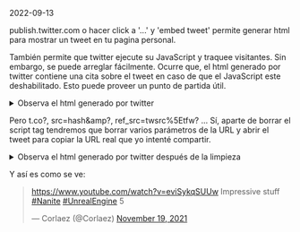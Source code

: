 2022-09-13


publish.twitter.com o hacer click a '...' y 'embed tweet' permite generar html para mostrar un tweet en tu pagina personal.

También permite que twitter ejecute su JavaScript y traquee visitantes. Sin embargo, se puede arreglar fácilmente.
Ocurre que, el html generado por twitter contiene una cita sobre el tweet en caso de que el JavaScript este deshabilitado.
Esto puede proveer un punto de partida útil.

<details>
  <summary>Observa el html generado por twitter</summary>

```
<blockquote class="twitter-tweet" data-lang="en" data-theme="dark">
  <p lang="en" dir="ltr">
    <a href="https://t.co/kulxLw8m0r">https://t.co/kulxLw8m0r</a> 
    Impressive stuff 
    <a href="https://twitter.com/hashtag/Nanite?src=hash&amp;ref_src=twsrc%5Etfw">#Nanite</a>
    <a href="https://twitter.com/hashtag/UnrealEngine?src=hash&amp;ref_src=twsrc%5Etfw">#UnrealEngine</a> 
    5
  </p>
  &mdash; Corlaez (@Corlaez) 
  <a href="https://twitter.com/Corlaez/status/1461732669188882442?ref_src=twsrc%5Etfw">November 19, 2021</a>
</blockquote>
<script async src="https://platform.twitter.com/widgets.js" charset="utf-8"></script>
```
</details>

Pero t.co?, src=hash&amp?, ref_src=twsrc%5Etfw? ... Sí, aparte de borrar el script tag tendremos que borrar varios parámetros de la URL
y abrir el tweet para copiar la URL real que yo intenté compartir.

<details>
  <summary>Observa el html generado por twitter después de la limpieza</summary>

```
<blockquote>
  <p>
    <a href="https://www.youtube.com/watch?v=eviSykqSUUw">https://www.youtube.com/watch?v=eviSykqSUUw</a> 
    Impressive stuff 
    <a href="https://twitter.com/hashtag/Nanite">#Nanite</a>
    <a href="https://twitter.com/hashtag/UnrealEngine">#UnrealEngine</a> 
    5
  </p>
  &mdash; Corlaez (@Corlaez) 
  <a href="https://twitter.com/Corlaez/status/1461732669188882442">November 19, 2021</a>
</blockquote>
```
</details>

Y así es como se ve:

<blockquote>
  <p>
    <a href="https://www.youtube.com/watch?v=eviSykqSUUw">https://www.youtube.com/watch?v=eviSykqSUUw</a> 
    Impressive stuff 
    <a href="https://twitter.com/hashtag/Nanite">#Nanite</a>
    <a href="https://twitter.com/hashtag/UnrealEngine">#UnrealEngine</a> 
    5
  </p>
  &mdash; Corlaez (@Corlaez) 
  <a href="https://twitter.com/Corlaez/status/1461732669188882442">November 19, 2021</a>
</blockquote>
